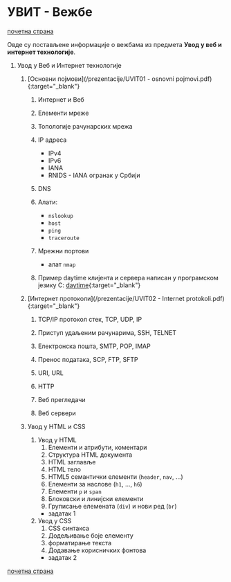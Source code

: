 # УВИТ - Вежбе

[почетна страна](../README.md)

Овде су постављене информације о вежбама из предмета **Увод у веб и интернет технологије**.

1. Увод у Веб и Интернет технологије

     1. [Основни појмови](/prezentacije/UVIT01 - osnovni pojmovi.pdf){:target="_blank"}

        1. Интернет и Веб 
        
        1. Елементи мреже
        
        1. Топологије рачунарских мрежа
        
        1. IP адреса

            - IPv4
            - IPv6
            - IANA
            - RNIDS - IANA огранак у Србији
        
        1. DNS
        
        1. Алати: 
            - `nslookup`
            - `host`
            - `ping` 
            - `traceroute`
        
        1. Мрежни портови  
            - алат `nmap`
            
        1. Пример daytime клијента и сервера написан у програмском језику C: [daytime](/daytime.zip){:target="_blank"}

     1. [Интернет протоколи](/prezentacije/UVIT02 - Internet protokoli.pdf){:target="_blank"}
        1. TCP/IP протокол стек, TCP, UDP, IP
            
        1. Приступ удаљеним рачунарима, SSH, TELNET
            
        1. Електронска пошта, SMTP, POP, IMAP
            
        1. Пренос података, SCP, FTP, SFTP
            
        1. URI, URL
            
        1. HTTP
            
        1. Веб прегледачи
            
        1. Веб сервери
		
	 1. Увод у HTML и CSS
		1. Увод у HTML
            1. Елементи и атрибути, коментари
            1. Структура HTML документа
            1. HTML заглавље
            1. HTML тело
            1. HTML5 семантички елементи (`header`, `nav`, ...)
            1. Елементи за наслове (`h1`, ..., `h6`)
            1. Елементи `p` и `span`
            1. Блоковски и линијски елементи
            1. Груписање елемената (`div`) и нови ред (`br`)
            - задатак 1
        1. Увод у CSS
            1. CSS синтакса
            1. Додељивање боје елементу
            1. форматирање текста
            1. Додавање корисничких фонтова
            - задатак 2

[почетна страна](../README.md)

